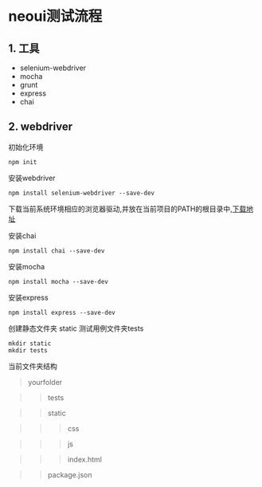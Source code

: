 # neoui测试流程
## 1. 工具
* selenium-webdriver
* mocha
* grunt
* express
* chai

## 2. webdriver
初始化环境

    npm init
安装webdriver

    npm install selenium-webdriver --save-dev
下载当前系统环境相应的浏览器驱动,并放在当前项目的PATH的根目录中,[下载地址](http://seleniumhq.github.io/selenium/docs/api/javascript/)

安装chai

    npm install chai --save-dev
安装mocha

    npm install mocha --save-dev
安装express

    npm install express --save-dev

创建静态文件夹 static 测试用例文件夹tests

    mkdir static
    mkdir tests

当前文件夹结构
>yourfolder

>>tests

>>static

>>>css

>>>js

>>>index.html

>>package.json

